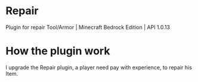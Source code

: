 # Repair
Plugin for repair Tool/Armor | Minecraft Bedrock Edition | API 1.0.13

# How the plugin work
I upgrade the Repair plugin, a player need pay with experience, to repair his Item.
